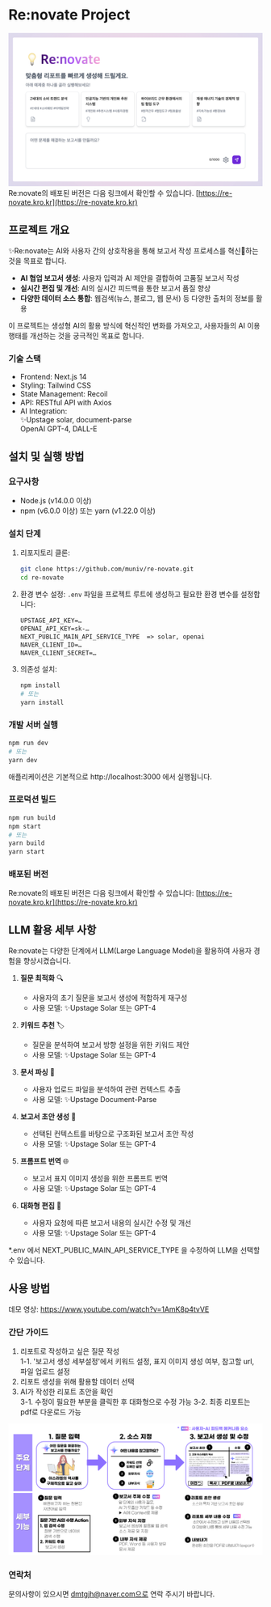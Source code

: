 # Re:novate Project

![Re-novate 첫 화면](./images/re-novate-home-screen.png)
Re:novate의 배포된 버전은 다음 링크에서 확인할 수 있습니다.  [https://re-novate.kro.kr](https://re-novate.kro.kr)



## 프로젝트 개요

✨Re:novate는 AI와 사용자 간의 상호작용을 통해 보고서 작성 프로세스를 혁신🚀하는 것을 목표로 합니다.

-  **AI 협업 보고서 생성**: 사용자 입력과 AI 제안을 결합하여 고품질 보고서 작성
-  **실시간 편집 및 개선**: AI의 실시간 피드백을 통한 보고서 품질 향상
-  **다양한 데이터 소스 통합**: 웹검색(뉴스, 블로그, 웹 문서) 등 다양한 출처의 정보를 활용

이 프로젝트는 생성형 AI의 활용 방식에 혁신적인 변화를 가져오고, 사용자들의 AI 이용 행태를 개선하는 것을 궁극적인 목표로 합니다.

### 기술 스택

- Frontend: Next.js 14
- Styling: Tailwind CSS
- State Management: Recoil
- API: RESTful API with Axios
- AI Integration:   
    ✨Upstage solar, document-parse  
    OpenAI GPT-4, DALL-E

## 설치 및 실행 방법

### 요구사항

- Node.js (v14.0.0 이상)
- npm (v6.0.0 이상) 또는 yarn (v1.22.0 이상)

### 설치 단계

1. 리포지토리 클론:
   ```bash
   git clone https://github.com/muniv/re-novate.git
   cd re-novate
   ```

2. 환경 변수 설정:
   `.env` 파일을 프로젝트 루트에 생성하고 필요한 환경 변수를 설정합니다:
   ```
   UPSTAGE_API_KEY=…
   OPENAI_API_KEY=sk-…
   NEXT_PUBLIC_MAIN_API_SERVICE_TYPE  => solar, openai 
   NAVER_CLIENT_ID=…
   NAVER_CLIENT_SECRET=…
   ```

3. 의존성 설치:
   ```bash
   npm install
   # 또는
   yarn install
   ```

### 개발 서버 실행

```bash
npm run dev
# 또는
yarn dev
```

애플리케이션은 기본적으로 http://localhost:3000 에서 실행됩니다.

### 프로덕션 빌드

```bash
npm run build
npm start
# 또는
yarn build
yarn start
```

### 배포된 버전

Re:novate의 배포된 버전은 다음 링크에서 확인할 수 있습니다: [https://re-novate.kro.kr](https://re-novate.kro.kr)


## LLM 활용 세부 사항

Re:novate는 다양한 단계에서 LLM(Large Language Model)을 활용하여 사용자 경험을 향상시켰습니다.

1. **질문 최적화** 🔍
   - 사용자의 초기 질문을 보고서 생성에 적합하게 재구성
   - 사용 모델: ✨Upstage Solar 또는 GPT-4

2. **키워드 추천** 🏷️
   - 질문을 분석하여 보고서 방향 설정을 위한 키워드 제안
   - 사용 모델: ✨Upstage Solar 또는 GPT-4

3. **문서 파싱** 📄
   - 사용자 업로드 파일을 분석하여 관련 컨텍스트 추출
   - 사용 모델: ✨Upstage Document-Parse

4. **보고서 초안 생성** 📝
   - 선택된 컨텍스트를 바탕으로 구조화된 보고서 초안 작성
   - 사용 모델: ✨Upstage Solar 또는 GPT-4

5. **프롬프트 번역** 🌐
   - 보고서 표지 이미지 생성을 위한 프롬프트 번역
   - 사용 모델: ✨Upstage Solar 또는 GPT-4

6. **대화형 편집** 💬
   - 사용자 요청에 따른 보고서 내용의 실시간 수정 및 개선
   - 사용 모델: ✨Upstage Solar 또는 GPT-4

*.env 에서 NEXT_PUBLIC_MAIN_API_SERVICE_TYPE 을 수정하여 LLM을 선택할 수 있습니다.

## 사용 방법
데모 영상: https://www.youtube.com/watch?v=1AmK8p4tvVE

### 간단 가이드
1. 리포트로 작성하고 싶은 질문 작성  
1-1. '보고서 생성 세부설정'에서 키워드 설정, 표지 이미지 생성 여부, 참고할 url, 파일 업로드 설정
2. 리포트 생성을 위해 활용할 데이터 선택
3. AI가 작성한 리포트 초안을 확인  
3-1. 수정이 필요한 부분을 클릭한 후 대화형으로 수정 가능
3-2. 최종 리포트는 pdf로 다운로드 가능

![Re-novate 사용 가이드](./images/re-novate-usage-guide.png)


### 연락처
문의사항이 있으시면 dmtgjh@naver.com으로 연락 주시기 바랍니다.
